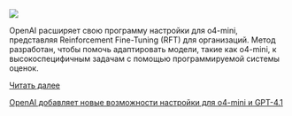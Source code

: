 <!--2025-05-11 14:52:34-->
<div class="yb">
  <div class="rss habr"><img src="https://habrastorage.org/getpro/habr/upload_files/0d9/d99/eb5/0d9d99eb5901e5d15b4f945e3fe8a714.jpg" /><p>OpenAI расширяет свою программу настройки для o4-mini, представляя Reinforcement Fine-Tuning (RFT) для организаций. Метод разработан, чтобы помочь адаптировать модели, такие как o4-mini, к высокоспецифичным задачам с помощью программируемой системы оценок.</p> <a href="https://habr.com/ru/articles/908372/#habracut">Читать далее</a> <p class="titl"><a href="https://habr.com/ru/companies/bothub/news/908372/?utm_source=habrahabr&utm_medium=rss&utm_campaign=908372">OpenAI добавляет новые возможности настройки для o4-mini и GPT-4.1</a></p></div>
</div>
